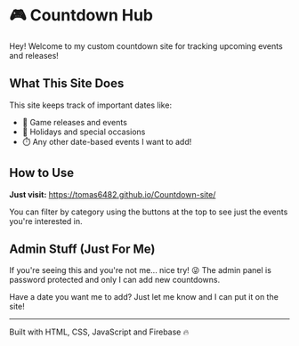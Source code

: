 # 🎮 Countdown Hub

Hey! Welcome to my custom countdown site for tracking upcoming events and releases!

## What This Site Does

This site keeps track of important dates like:
- 🎯 Game releases and events
- 🎄 Holidays and special occasions
- ⏱️ Any other date-based events I want to add!

## How to Use

**Just visit:** https://tomas6482.github.io/Countdown-site/

You can filter by category using the buttons at the top to see just the events you're interested in.

## Admin Stuff (Just For Me)

If you're seeing this and you're not me... nice try! 😜
The admin panel is password protected and only I can add new countdowns.

Have a date you want me to add? Just let me know and I can put it on the site!

---

Built with HTML, CSS, JavaScript and Firebase 🔥 